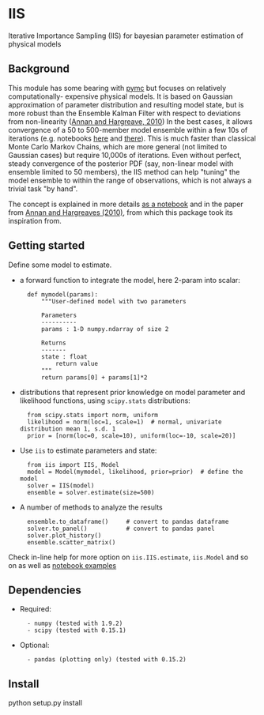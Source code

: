IIS
===
Iterative Importance Sampling (IIS) for bayesian parameter estimation of physical models

Background
----------
This module has some bearing with [pymc](https://github.com/pymc-devs/pymc) 
but focuses on relatively computationally-
expensive physical models. It is based on Gaussian approximation of parameter
distribution and resulting model state, but is more robust than the Ensemble 
Kalman Filter with respect to deviations from non-linearity ([Annan and Hargreave, 2010](http://doi.org/10.1016/j.ocemod.2010.02.003))
In the best cases, it allows convergence of a 50 to 500-member model ensemble
within a few 10s of iterations (e.g. notebooks  [here](http://nbviewer.ipython.org/github/perrette/iis/blob/master/notebooks/iis_concept.ipynb)
and [there](http://nbviewer.ipython.org/github/perrette/iis/blob/master/notebooks/examples.ipynb)). 
This is much faster than classical Monte Carlo Markov Chains, 
which are more general (not limited to Gaussian cases) but require 10,000s of 
iterations. Even without perfect, steady convergence of the posterior PDF 
(say, non-linear model with ensemble limited to 50 members), 
the IIS method can help "tuning" the model ensemble to within the range of 
observations, which is not always a trivial task "by hand".

The concept is explained in more details [as a notebook](http://nbviewer.ipython.org/github/perrette/iis/blob/master/notebooks/iis_concept.ipynb) and in the paper from [Annan and Hargreaves (2010)](http://doi.org/10.1016/j.ocemod.2010.02.003), from which this package took its inspiration from.

Getting started
---------------

Define some model to estimate.

- a forward function to integrate the model, here 2-param into scalar:

        def mymodel(params):
            """User-defined model with two parameters

            Parameters
            ----------
            params : 1-D numpy.ndarray of size 2

            Returns
            -------
            state : float
                return value
            """
            return params[0] + params[1]*2

- distributions that represent prior knowledge on model parameter
  and likelihood functions, using `scipy.stats` distributions:

        from scipy.stats import norm, uniform
        likelihood = norm(loc=1, scale=1)  # normal, univariate distribution mean 1, s.d. 1
        prior = [norm(loc=0, scale=10), uniform(loc=-10, scale=20)] 

- Use `iis` to estimate parameters and state:

        from iis import IIS, Model
        model = Model(mymodel, likelihood, prior=prior)  # define the model 
        solver = IIS(model)
        ensemble = solver.estimate(size=500)
    
- A number of methods to analyze the results

        ensemble.to_dataframe()     # convert to pandas dataframe
        solver.to_panel()           # convert to pandas panel
        solver.plot_history()
        ensemble.scatter_matrix()


Check in-line help for more option on `iis.IIS.estimate`, `iis.Model` and so on as well as [notebook examples](http://nbviewer.ipython.org/github/perrette/iis/blob/master/notebooks/examples.ipynb)


Dependencies
------------

- Required:
 
        - numpy (tested with 1.9.2) 
        - scipy (tested with 0.15.1)

- Optional:

        - pandas (plotting only) (tested with 0.15.2)

Install
-------

python setup.py install
